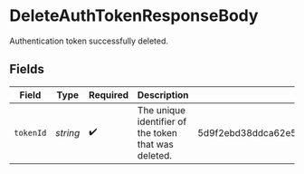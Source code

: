 # DeleteAuthTokenResponseBody

Authentication token successfully deleted.


## Fields

| Field                                                            | Type                                                             | Required                                                         | Description                                                      | Example                                                          |
| ---------------------------------------------------------------- | ---------------------------------------------------------------- | ---------------------------------------------------------------- | ---------------------------------------------------------------- | ---------------------------------------------------------------- |
| `tokenId`                                                        | *string*                                                         | :heavy_check_mark:                                               | The unique identifier of the token that was deleted.             | 5d9f2ebd38ddca62e5d51e9c1704c72530bdc8bfdd41e782a6687c48399e8391 |